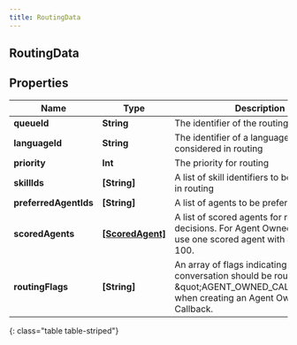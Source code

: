 ```yaml
---
title: RoutingData
---
```

## RoutingData

## Properties

|Name | Type | Description | Notes|
|------------ | ------------- | ------------- | -------------|
| **queueId** | **String** | The identifier of the routing queue | |
| **languageId** | **String** | The identifier of a language to be considered in routing | [optional] |
| **priority** | **Int** | The priority for routing | [optional] |
| **skillIds** | **[String]** | A list of skill identifiers to be considered in routing | [optional] |
| **preferredAgentIds** | **[String]** | A list of agents to be preferred in routing | [optional] |
| **scoredAgents** | [**[ScoredAgent]**](ScoredAgent.html) | A list of scored agents for routing decisions. For Agent Owned Callbacks use one scored agent with a score of 100. | [optional] |
| **routingFlags** | **[String]** | An array of flags indicating how the conversation should be routed. Use \&quot;AGENT_OWNED_CALLBACK\&quot; when creating an Agent Owned Callback. | [optional] |
{: class="table table-striped"}


